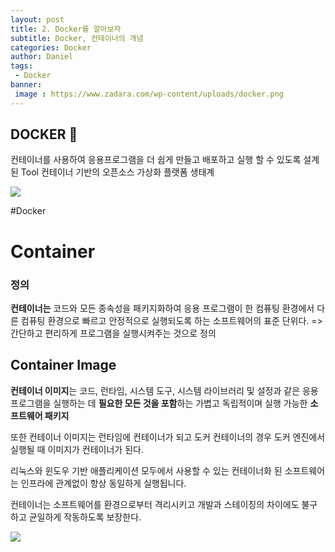 ```yaml
---
layout: post
title: 2. Docker를 알아보자
subtitle: Docker, 컨테이너의 개념
categories: Docker
author: Daniel
tags: 
 - Docker
banner:
 image : https://www.zadara.com/wp-content/uploads/docker.png
---
```


DOCKER 🐳
--

컨테이너를 사용하여 응용프로그램을 더 쉽게 만들고 배포하고 실행 할 수 있도록 설계된 Tool
컨테이너 기반의 오픈소스 가상화 플랫폼 생태계

![](https://i.imgur.com/9o0eCnw.png)


#Docker 

# Container

### 정의 
**컨테이너는** 코드와 모든 종속성을 패키지화하여 응용 프로그램이  한 컴퓨팅 환경에서 다른 컴퓨팅 환경으로 
빠르고 안정적으로 실행되도록 하는  소프트웨어의 표준 단위다.
=> 간단하고 편리하게 프로그램을 실행시켜주는 것으로 정의

## Container Image

**컨테이너 이미지**는 코드, 런타임, 시스템 도구, 시스템 라이브러리 및 설정과 같은 응용 프로그램을 실행하는 데 **필요한 모든 것을 포함**하는 가볍고 독립적이며 실행 가능한 **소프트웨어 패키지**
  
또한 컨테이너 이미지는 런타임에 컨테이너가 되고 도커 컨테이너의 경우 도커 엔진에서 실행될 때 이미지가 
컨테이너가 된다.  

리눅스와 윈도우 기반 애플리케이션 모두에서 사용할 수 있는 컨테이너화 된 소프트웨어는 인프라에 관계없이 항상 동일하게 실행됩니다.

컨테이너는 소프트웨어를 환경으로부터 격리시키고 개발과 스테이징의 차이에도 불구하고 균일하게 작동하도록 보장한다.

![](https://i.imgur.com/MTQ7ZhV.png)
